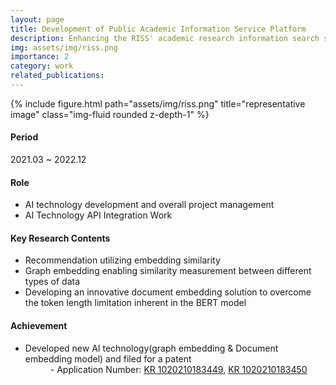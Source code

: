```yaml
---
layout: page
title: Development of Public Academic Information Service Platform
description: Enhancing the RISS' academic research information search service platform using AI (knowledge mapping and semantic inference) technology
img: assets/img/riss.png
importance: 2
category: work
related_publications: 
---
```


<div class="row">
    <div class="col-sm mt-3 mt-md-0">
        {% include figure.html path="assets/img/riss.png" title="representative image" class="img-fluid rounded z-depth-1" %}
    </div>
</div>

<h4>Period</h4>
2021.03 ~ 2022.12

<h4>Role</h4>
<ul>
    <li>AI technology development and overall project management</li>
    <li>AI Technology API Integration Work</li>
</ul>

<h4>Key Research Contents</h4>
<ul>
    <li>Recommendation utilizing embedding similarity</li>
    <li>Graph embedding enabling similarity measurement between different types of data</li>
    <li>Developing an innovative document embedding solution to overcome the token length limitation inherent in the BERT model</li>
</ul>

<h4>Achievement</h4>
<ul>
    <li>Developed new AI technology(graph embedding & Document embedding model) and filed for a patent</li>
    <dd>- Application Number: <a href="http://kpat.kipris.or.kr/kpat/biblioa.do?method=biblioFrame&start=biblio&searchFg=N&KeyWord=1020210183449&applno=1020210183449&Gubun=1&sCurrPage=1&searchFg=N&expression=1020210183449&openPageId=View01&isMyConcern=N&isMyFolder=N&config=/main/sharePage_KR.jsp,%20className=jeus_jspwork._main._700_sharePage_5fKR_5fjsp,%20jspUri=%27/main/sharePage_KR.jsp">KR 1020210183449</a>, <a href="http://kpat.kipris.or.kr/kpat/biblioa.do?method=biblioFrame&start=biblio&searchFg=N&KeyWord=1020210183450&applno=1020210183450&Gubun=1&sCurrPage=1&searchFg=N&expression=1020210183450&openPageId=View01&isMyConcern=N&isMyFolder=N&config=/main/sharePage_KR.jsp,%20className=jeus_jspwork._main._700_sharePage_5fKR_5fjsp,%20jspUri=%27/main/sharePage_KR.jsp">KR 1020210183450</a></dd>
</ul>
